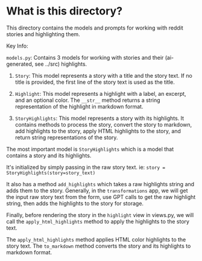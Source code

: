 # What is this directory?
This directory contains the models and prompts for working with reddit stories and highlighting them.

Key Info:

`models.py`:
Contains 3 models for working with stories and their (ai-generated, see ../src) highlights.

1. `Story`: This model represents a story with a title and the story text. If no title is provided, the first line of the story text is used as the title.

2. `Highlight`: This model represents a highlight with a label, an excerpt, and an optional color. The `__str__` method returns a string representation of the highlight in markdown format.

3. `StoryHighlights`: This model represents a story with its highlights. It contains methods to process the story, convert the story to markdown, add highlights to the story, apply HTML highlights to the story, and return string representations of the story. 

The most important model is `StoryHighlights` which is a model that contains a story and its highlights.

It's initialized by simply passing in the raw story text. 
ie: `story = StoryHighlights(story=story_text)`

It also has a method `add_highlights` which takes a raw highlights string and adds them to the story. Generally, in the `transformations` app, we will get the input raw story text from the form, use GPT calls to get the raw highlight string, then adds the highlights to the story for storage.

Finally, before rendering the story in the `highlight` view in views.py, we will call the `apply_html_highlights` method to apply the highlights to the story text. 

The `apply_html_highlights` method applies HTML color highlights to the story text. The `to_markdown` method converts the story and its highlights to markdown format.

